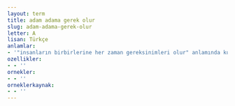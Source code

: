 ```yaml
---
layout: term
title: adam adama gerek olur
slug: adam-adama-gerek-olur
letter: A
lisan: Türkçe
anlamlar:
- '"insanların birbirlerine her zaman gereksinimleri olur" anlamında kullanılan bir söz'
ozellikler:
- - ''
ornekler:
- - ''
orneklerkaynak:
- - ''
---
```

